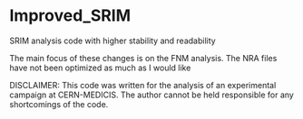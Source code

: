 # Improved_SRIM

SRIM analysis code with higher stability and readability

The main focus of these changes is on the FNM analysis.
The NRA files have not been optimized as much as I would like

DISCLAIMER: This code was written for the analysis of an experimental campaign at CERN-MEDICIS. The author cannot be held responsible for any shortcomings of the code.

